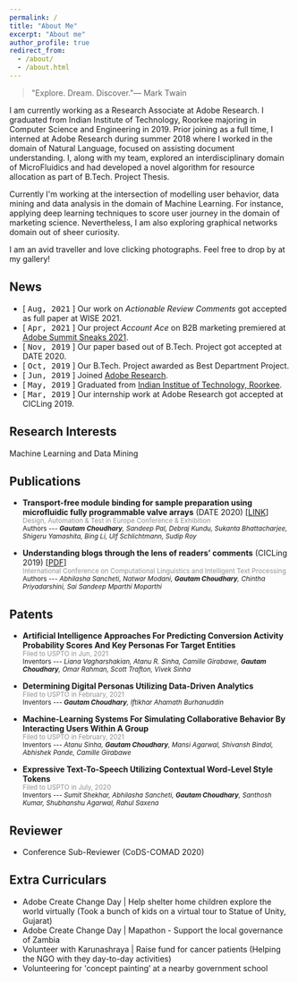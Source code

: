 ```yaml
---
permalink: /
title: "About Me"
excerpt: "About me"
author_profile: true
redirect_from: 
  - /about/
  - /about.html
---
```


> "Explore. Dream. Discover."― Mark Twain

I am currently working as a Research Associate at Adobe Research. I graduated from Indian Institute of Technology, Roorkee majoring in Computer Science and Engineering in 2019. Prior joining as a full time, I interned at Adobe Research during summer 2018 where I worked in the domain of Natural Language, focused on assisting document understanding. I, along with my team, explored an interdisciplinary domain of MicroFluidics and had developed a novel algorithm for resource allocation as part of B.Tech. Project Thesis.

Currently I'm working at the intersection of modelling user behavior, data mining and data analysis in the domain of Machine Learning. For instance, applying deep learning techniques to score user journey in the domain of marketing science. Nevertheless, I am also exploring graphical networks domain out of sheer curiosity.

I am an avid traveller and love clicking photographs. Feel free to drop by at my gallery!

<!-- monospace in html, ref: https://www.w3schools.com/tags/tag_tt.asp -->

News
------

* [ <span style="font-family:'Lucida Console', monospace">Aug, 2021</span> ] Our work on *Actionable Review Comments* got accepted as full paper at WISE 2021.
* [ <span style="font-family:'Lucida Console', monospace">Apr, 2021</span> ] Our project *Account Ace* on B2B marketing premiered at [Adobe Summit Sneaks 2021](https://research.adobe.com/news/adobe-research-previews-innovative-technologies-at-summit-2021/).
* [ <span style="font-family:'Lucida Console', monospace">Nov, 2019</span> ] Our paper based out of B.Tech. Project got accepted at DATE 2020.
* [ <span style="font-family:'Lucida Console', monospace">Oct, 2019</span> ] Our B.Tech. Project awarded as Best Department Project.
* [ <span style="font-family:'Lucida Console', monospace">Jun, 2019</span> ] Joined [Adobe Research](https://research.adobe.com/).
* [ <span style="font-family:'Lucida Console', monospace">May, 2019</span> ] Graduated from [Indian Institue of Technology, Roorkee](https://iitr.ac.in/).
* [ <span style="font-family:'Lucida Console', monospace">Mar, 2019</span> ] Our internship work at Adobe Research got accepted at CICLing 2019.



Research Interests
------
Machine Learning and Data Mining



Publications
------

* **Transport-free module binding for sample preparation using microfluidic fully programmable valve arrays** (DATE 2020) [[LINK](https://ieeexplore.ieee.org/abstract/document/9116370)] \
  <sub><span style="color:#868686e8">Design, Automation & Test in Europe Conference & Exhibition</span></sub> \
  <sub>Authors --- ***Gautam Choudhary**, Sandeep Pal, Debraj Kundu, Sukanta Bhattacharjee, Shigeru Yamashita, Bing Li, Ulf Schlichtmann, Sudip Roy* </sub>

* **Understanding blogs through the lens of readers’ comments** (CICLing 2019) [[PDF](https://gtmdotme.github.io/files/paper-cicling2020.pdf)] \
  <sub><span style="color:#868686e8">International Conference on
Computational Linguistics and Intelligent Text Processing</span></sub> \
  <sub>Authors --- *Abhilasha Sancheti, Natwar Modani, **Gautam Choudhary**, Chintha Priyadarshini, Sai Sandeep Mparthi Moparthi* </sub>



Patents
------

* **Artificial Intelligence Approaches For Predicting Conversion Activity Probability Scores And Key Personas For Target Entities** \
  <sub><span style="color:#868686e8">Filed to USPTO in Jun, 2021</span></sub> \
  <sub>Inventors --- *Liana Vagharshakian, Atanu R. Sinha, Camille Girabawe, **Gautam Choudhary**, Omar Rahman, Scott Trafton, Vivek Sinha* </sub>

* **Determining Digital Personas Utilizing Data-Driven Analytics** \
  <sub><span style="color:#868686e8">Filed to USPTO in February, 2021</span></sub> \
  <sub>Inventors --- ***Gautam Choudhary**, Iftikhar Ahamath Burhanuddin* </sub>

* **Machine-Learning Systems For Simulating Collaborative Behavior By Interacting Users Within A Group** \
  <sub><span style="color:#868686e8">Filed to USPTO in February, 2021</span></sub> \
  <sub>Inventors --- *Atanu Sinha, **Gautam Choudhary**, Mansi Agarwal, Shivansh Bindal, Abhishek Pande, Camille Girabawe* </sub>

* **Expressive Text-To-Speech Utilizing Contextual Word-Level Style Tokens** \
  <sub><span style="color:#868686e8">Filed to USPTO in July, 2020</span></sub> \
  <sub>Inventors --- *Sumit Shekhar, Abhilasha Sancheti, **Gautam Choudhary**, Santhosh Kumar, Shubhanshu Agarwal, Rahul Saxena* </sub>
  


Reviewer
------
* Conference Sub-Reviewer (CoDS-COMAD 2020)



Extra Curriculars
------
* Adobe Create Change Day \| Help shelter home children explore the world virtually (Took a bunch of kids on a virtual tour to Statue of Unity, Gujarat)
* Adobe Create Change Day \| Mapathon - Support the local governance of Zambia
* Volunteer with Karunashraya \| Raise fund for cancer patients (Helping the NGO with they day-to-day activities)
* Volunteering for 'concept painting’ at a nearby government school
